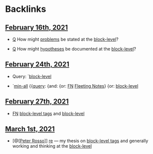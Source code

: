 
# Backlinks
## [February 16th, 2021](<February 16th, 2021.md>)
- [Q](<Q.md>) How might [problems](<problems.md>) be stated at the [block-level](<block-level.md>)?

- [Q](<Q.md>) How might [hypotheses](<hypotheses.md>) be documented at the [block-level](<block-level.md>)?

## [February 24th, 2021](<February 24th, 2021.md>)
- Query: `[block-level](<block-level.md>)

- `[min-all](<min-all.md>) {{[query](<query.md>): {and: {or: [FN](<FN.md>) [Fleeting Notes](<Fleeting Notes.md>)} {or: [block-level](<block-level.md>)

## [February 27th, 2021](<February 27th, 2021.md>)
- [FN](<FN.md>) [block-level tags](<block-level tags.md>) and [block-level](<block-level.md>)

## [March 1st, 2021](<March 1st, 2021.md>)
- [@[[Peter Rosso](<@[[Peter Rosso.md>)]] [re](((u9YdnOIa6))) — my thesis on [block-level tags](<block-level tags.md>) and generally working and thinking at the [block-level](<block-level.md>)

